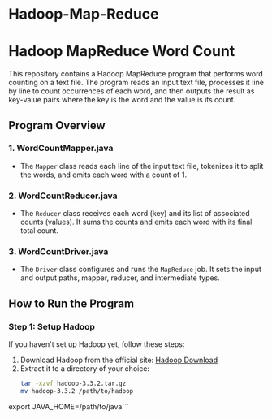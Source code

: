 # Hadoop-Map-Reduce
# Hadoop MapReduce Word Count

This repository contains a Hadoop MapReduce program that performs word counting on a text file. The program reads an input text file, processes it line by line to count occurrences of each word, and then outputs the result as key-value pairs where the key is the word and the value is its count.

## Program Overview

### 1. **WordCountMapper.java**
   - The `Mapper` class reads each line of the input text file, tokenizes it to split the words, and emits each word with a count of 1.
   
### 2. **WordCountReducer.java**
   - The `Reducer` class receives each word (key) and its list of associated counts (values). It sums the counts and emits each word with its final total count.

### 3. **WordCountDriver.java**
   - The `Driver` class configures and runs the `MapReduce` job. It sets the input and output paths, mapper, reducer, and intermediate types.

## How to Run the Program

### Step 1: Setup Hadoop
If you haven't set up Hadoop yet, follow these steps:
1. Download Hadoop from the official site: [Hadoop Download](https://hadoop.apache.org/releases.html)
2. Extract it to a directory of your choice:
   ```bash
   tar -xzvf hadoop-3.3.2.tar.gz
   mv hadoop-3.3.2 /path/to/hadoop

export JAVA_HOME=/path/to/java```

